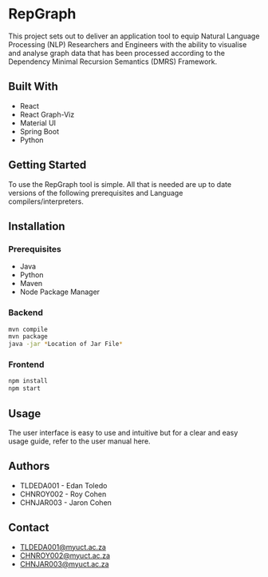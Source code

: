 # RepGraph

This project sets out to deliver an application tool to equip Natural Language Processing (NLP) Researchers and Engineers with the ability to visualise and analyse graph data that has been processed according to the Dependency Minimal Recursion Semantics (DMRS) Framework.

## Built With
* React
* React Graph-Viz
* Material UI
* Spring Boot
* Python

## Getting Started
To use the RepGraph tool is simple. All that is needed are up to date versions of the following prerequisites and Language compilers/interpreters.

## Installation
### Prerequisites
* Java
* Python
* Maven
* Node Package Manager


### Backend
```bash
mvn compile
mvn package
java -jar *Location of Jar File*
```
### Frontend
```bash
npm install
npm start
```

## Usage
The user interface is easy to use and intuitive but for a clear and easy usage guide, refer to the user manual here.

## Authors
* TLDEDA001 - Edan Toledo
* CHNROY002 - Roy Cohen
* CHNJAR003 - Jaron Cohen

## Contact 
* TLDEDA001@myuct.ac.za
* CHNROY002@myuct.ac.za
* CHNJAR003@myuct.ac.za
